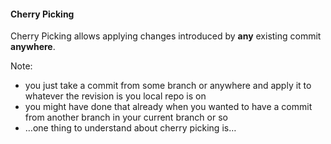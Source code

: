 #### Cherry Picking

Cherry Picking allows applying changes introduced by **any** existing commit
**anywhere**.

Note:

- you just take a commit from some branch or anywhere and apply it to whatever
  the revision is you local repo is on
- you might have done that already when you wanted to have a commit from another
  branch in your current branch or so
- …one thing to understand about cherry picking is…

